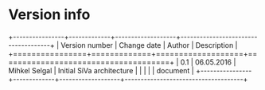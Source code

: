 # Version info

+----------------+-------------+-------------------+-------------------------------------+
| Version number | Change date | Author            | Description                         |
+================+=============+===================+=====================================+
| 0.1            | 06.05.2016  | Mihkel Selgal     | Initial SiVa architecture           | 
|                |             |                   | document                            |
+----------------+-------------+-------------------+-------------------------------------+
